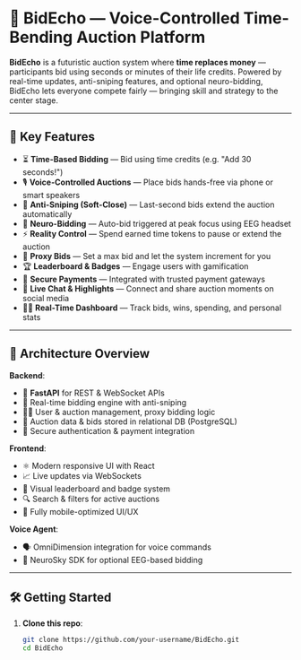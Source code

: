 # 🎯 BidEcho — Voice-Controlled Time-Bending Auction Platform

**BidEcho** is a futuristic auction system where **time replaces money** — participants bid using seconds or minutes of their life credits. Powered by real-time updates, anti-sniping features, and optional neuro-bidding, BidEcho lets everyone compete fairly — bringing skill and strategy to the center stage.

---

## 🚀 Key Features
- ⏳ **Time-Based Bidding** — Bid using time credits (e.g. "Add 30 seconds!")
- 🎙️ **Voice-Controlled Auctions** — Place bids hands-free via phone or smart speakers
- 🔄 **Anti-Sniping (Soft-Close)** — Last-second bids extend the auction automatically
- 🧠 **Neuro-Bidding** — Auto-bid triggered at peak focus using EEG headset
- ⚡ **Reality Control** — Spend earned time tokens to pause or extend the auction
- 🧮 **Proxy Bids** — Set a max bid and let the system increment for you
- 🏆 **Leaderboard & Badges** — Engage users with gamification
- 🔐 **Secure Payments** — Integrated with trusted payment gateways
- 💬 **Live Chat & Highlights** — Connect and share auction moments on social media
- 🧑‍💻 **Real-Time Dashboard** — Track bids, wins, spending, and personal stats

---

## 🧱 Architecture Overview
**Backend**:
- 🐍 **FastAPI** for REST & WebSocket APIs
- 🧠 Real-time bidding engine with anti-sniping
- 🧑‍💻 User & auction management, proxy bidding logic
- 🧪 Auction data & bids stored in relational DB (PostgreSQL)
- 🔐 Secure authentication & payment integration

**Frontend**:
- ⚛️ Modern responsive UI with React
- 📈 Live updates via WebSockets
- 🧠 Visual leaderboard and badge system
- 🔍 Search & filters for active auctions
- 📱 Fully mobile-optimized UI/UX

**Voice Agent**:
- 🗣️ OmniDimension integration for voice commands
- 🧠 NeuroSky SDK for optional EEG-based bidding

---

## 🛠 Getting Started
1. **Clone this repo**:
   ```bash
   git clone https://github.com/your-username/BidEcho.git
   cd BidEcho
